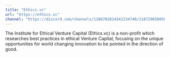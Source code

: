```yaml
---
title: "Ethics.vc"
url: "https://ethics.vc"
channel: "https://discord.com/channels/1186702814341234740/1187296560560742531"
---
```


The Institute for Ethical Venture Capital (Ethics.vc) is a non-profit which researches best practices in ethical Venture Capital, focusing on the unique opportunities for world changing innovation to be pointed in the direction of good.
